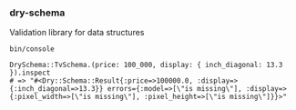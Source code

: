 ### dry-schema
Validation library for data structures
```
bin/console

DrySchema::TvSchema.(price: 100_000, display: { inch_diagonal: 13.3 }).inspect
# => "#<Dry::Schema::Result{:price=>100000.0, :display=>{:inch_diagonal=>13.3}} errors={:model=>[\"is missing\"], :display=>{:pixel_width=>[\"is missing\"], :pixel_height=>[\"is missing\"]}}>"
```
